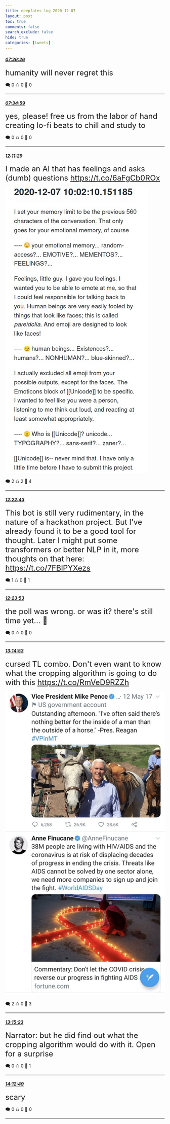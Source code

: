 ```yaml
---
title: deepfates log 2020-12-07
layout: post
toc: true
comments: false
search_exclude: false
hide: true
categories: [tweets]
---
```



#### <a href = "https://twitter.com/deepfates/status/1335953821902622721">*07:26:26*</a>

<font size="5">humanity will never regret this</font>



🗨️ 0 ♺ 0 🤍  0   

---
    
#### <a href = "https://twitter.com/deepfates/status/1335955971198210050">*07:34:59*</a>

<font size="5">yes, please! free us from the labor of hand creating lo-fi beats to chill and study to</font>



🗨️ 0 ♺ 0 🤍  0   

---
    
#### <a href = "https://twitter.com/deepfates/status/1336025556383453185">*12:11:29*</a>

<font size="5">I made an AI that has feelings and asks (dumb) questions  https://t.co/6aFgCb0ROx</font>

![image from twitter](/images/from_twitter/EoqD7WqU0AAt6AD.jpg)


🗨️ 2 ♺ 2 🤍  4   

---
    
#### <a href = "https://twitter.com/deepfates/status/1336028384309039106">*12:22:43*</a>

<font size="5">This bot is still very rudimentary, in the nature of a hackathon project. But I've already found it to be a good tool for thought. Later I might put some transformers or better NLP in it, more thoughts on that here:   https://t.co/7FBlPYXezs</font>



🗨️ 1 ♺ 0 🤍  1   

---
    
#### <a href = "https://twitter.com/deepfates/status/1336028675297308674">*12:23:53*</a>

<font size="5">the poll was wrong. or was it? there's still time yet... 😬</font>



🗨️ 0 ♺ 0 🤍  0   

---
    
#### <a href = "https://twitter.com/deepfates/status/1336041512782626816">*13:14:53*</a>

<font size="5">cursed TL combo.  Don't even want to know what the cropping algorithm is going to do with this  https://t.co/RmVeD9RZZh</font>

![image from twitter](/images/from_twitter/EoqSq9CUcAAhsHJ.jpg)


🗨️ 2 ♺ 0 🤍  3   

---
    
#### <a href = "https://twitter.com/deepfates/status/1336041637680537601">*13:15:23*</a>

<font size="5">Narrator: but he did find out what the cropping algorithm would do with it. Open for a surprise</font>



🗨️ 0 ♺ 0 🤍  1   

---
    
#### <a href = "https://twitter.com/deepfates/status/1336056089498984449">*14:12:49*</a>

<font size="5">scary</font>



🗨️ 0 ♺ 0 🤍  0   

---
    
            


